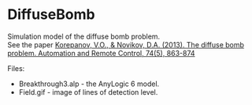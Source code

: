 # DiffuseBomb
Simulation model of the diffuse bomb problem.  
See the paper [Korepanov, V.O., & Novikov, D.A. (2013). The diffuse bomb problem. Automation and Remote Control, 74(5), 863-874](http://link.springer.com/article/10.1134/S000511791305010X)  
  
Files:  
- Breakthrough3.alp - the AnyLogic 6 model.
- Field.gif - image of lines of detection level.
